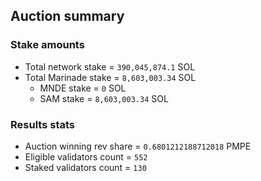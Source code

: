 ## Auction summary

### Stake amounts
- Total network stake = `390,045,874.1` SOL
- Total Marinade stake = `8,603,003.34` SOL
  - MNDE stake = `0` SOL
  - SAM stake = `8,603,003.34` SOL

### Results stats
- Auction winning rev share = `0.6801212188712018` PMPE
- Eligible validators count = `552`
- Staked validators count = `130`
